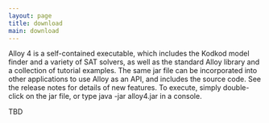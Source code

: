 ```yaml
---
layout: page
title: download
main: download
---
```


Alloy 4 is a self-contained executable, which includes the Kodkod model finder and a variety of SAT solvers, 
as well as the standard Alloy library and a collection of tutorial examples. The same jar file can be incorporated 
into other applications to use Alloy as an API, and includes the source code. See the release notes for details 
of new features. To execute, simply double-click on the jar file, or type java -jar alloy4.jar in a console.

TBD